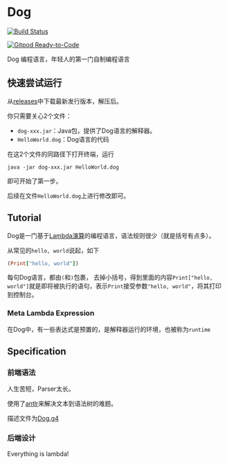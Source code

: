 # Dog

[![Build Status](https://travis-ci.com/Anilople/Dog.svg?branch=master)](https://travis-ci.com/Anilople/Dog)

[![Gitpod Ready-to-Code](https://img.shields.io/badge/Gitpod-Ready--to--Code-blue?logo=gitpod)](https://gitpod.io/#https://github.com/Anilople/Dog)

Dog 编程语言，年轻人的第一门自制编程语言

## 快速尝试运行

从[releases](https://github.com/Anilople/Dog/releases)中下载最新发行版本，解压后。

你只需要关心2个文件：

* `dog-xxx.jar`：Java包，提供了Dog语言的解释器。
* `HelloWorld.dog`：Dog语言的代码

在这2个文件的同路径下打开终端，运行

```shell
java -jar dog-xxx.jar HelloWorld.dog
```

即可开始了第一步。

后续在文件`HelloWorld.dog`上进行修改即可。

## Tutorial

Dog是一门基于[Lambda演算](https://personal.utdallas.edu/~gupta/courses/apl/lambda.pdf)的编程语言，语法规则很少（就是括号有点多）。

从常见的`hello, world`说起，如下

```ruby
(Print["hello, world"])
```

每句Dog语言，都由`(`和`)`包裹， 去掉小括号，得到里面的内容`Print["hello, world"]`就是即将被执行的语句，表示`Print`接受参数`"hello, world"`，将其打印到控制台。

### Meta Lambda Expression

在Dog中，有一些表达式是预置的，是解释器运行的环境，也被称为`runtime`

## Specification

### 前端语法

人生苦短，Parser太长。

使用了[antlr](https://www.antlr.org/)来解决文本到语法树的难题。

描述文件为[Dog.g4](src/main/antlr4/com/github/anilople/dog/frontend/Dog.g4)

### 后端设计

Everything is lambda!
